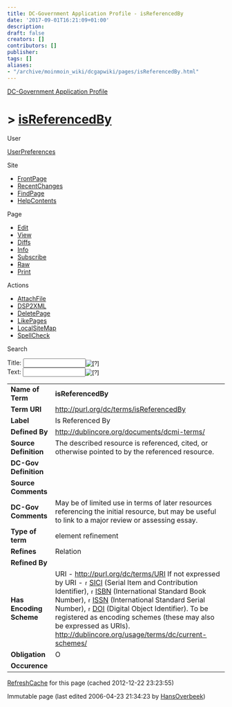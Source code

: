 ```yaml
---
title: DC-Government Application Profile - isReferencedBy
date: '2017-09-01T16:21:09+01:00'
description: 
draft: false
creators: []
contributors: []
publisher: 
tags: []
aliases:
- "/archive/moinmoin_wiki/dcgapwiki/pages/isReferencedBy.html"
---
```


 [DC-Government Application Profile](http://dublincore.org/dcgapwiki/FrontPage)

# > [isReferencedBy](http://dublincore.org/dcgapwiki/isReferencedBy?action=fullsearch&value=isReferencedBy&literal=1&case=1&context=40 "Click here to do a full-text search for this title")

User

 [UserPreferences](http://dublincore.org/dcgapwiki/UserPreferences)

Site

- [FrontPage](http://dublincore.org/dcgapwiki/FrontPage)
- [RecentChanges](http://dublincore.org/dcgapwiki/RecentChanges)
- [FindPage](http://dublincore.org/dcgapwiki/FindPage)
- [HelpContents](http://dublincore.org/dcgapwiki/HelpContents)

Page

- [Edit](http://dublincore.org/dcgapwiki/isReferencedBy?action=edit "Edit")
- [View](http://dublincore.org/dcgapwiki/isReferencedBy "View")
- [Diffs](http://dublincore.org/dcgapwiki/isReferencedBy?action=diff "Diffs")
- [Info](http://dublincore.org/dcgapwiki/isReferencedBy?action=info "Info")
- [Subscribe](http://dublincore.org/dcgapwiki/isReferencedBy?action=subscribe "Subscribe")
- [Raw](http://dublincore.org/dcgapwiki/isReferencedBy?action=raw "Raw")
- [Print](http://dublincore.org/dcgapwiki/isReferencedBy?action=print "Print")

Actions

- [AttachFile](http://dublincore.org/dcgapwiki/isReferencedBy?action=AttachFile)
- [DSP2XML](http://dublincore.org/dcgapwiki/isReferencedBy?action=DSP2XML)
- [DeletePage](http://dublincore.org/dcgapwiki/isReferencedBy?action=DeletePage)
- [LikePages](http://dublincore.org/dcgapwiki/isReferencedBy?action=LikePages)
- [LocalSiteMap](http://dublincore.org/dcgapwiki/isReferencedBy?action=LocalSiteMap)
- [SpellCheck](http://dublincore.org/dcgapwiki/isReferencedBy?action=SpellCheck)

Search

<form method="POST" action="/dcgapwiki/isReferencedBy">
<p>
<input name="action" value="inlinesearch" type="hidden">
<input name="context" value="40" type="hidden">
Title: <input name="text_title" size="15" maxlength="50" type="text"><input src="isReferencedBy_files/moin-search.png" name="button_title" alt="[?]" type="image"><br>Text: <input name="text_full" size="15" maxlength="50" type="text"><input src="isReferencedBy_files/moin-search.png" name="button_full" alt="[?]" type="image">
</p>
</form>

<table>
  <tbody>
    <tr>
      <td>
        <strong>Name of Term</strong>
      </td>
      <td>
        <strong>isReferencedBy</strong>
      </td>
    </tr>
    <tr>
      <td>
        <strong>Term URI</strong>
      </td>
      <td>
        <a href="http://purl.org/dc/terms/isReferencedBy">http://purl.org/dc/terms/isReferencedBy</a>
      </td>
    </tr>
    <tr>
      <td>
        <strong>Label</strong>
      </td>
      <td>
        Is Referenced By</td>
    </tr>
    <tr>
      <td>
        <strong>Defined By</strong>
      </td>
      <td>
        <a href="http://dublincore.org/documents/dcmi-terms/">http://dublincore.org/documents/dcmi-terms/</a>
      </td>
    </tr>
    <tr>
      <td>
        <strong>Source Definition</strong>
      </td>
      <td>
        The described resource is referenced, cited, or otherwise pointed to by the referenced resource.</td>
    </tr>
    <tr>
      <td>
        <strong>DC-Gov Definition</strong>
      </td>
      <td colspan="2" align="center">
      </td>
    </tr>
    <tr>
      <td>
        <strong>Source Comments</strong>
      </td>
      <td colspan="2" align="center">
      </td>
    </tr>
    <tr>
      <td>
        <strong>DC-Gov Comments</strong>
      </td>
      <td>
        May be of limited use in terms of later resources referencing the 
        initial resource, but may be useful to link to a major review or 
        assessing essay.</td>
    </tr>
    <tr>
      <td>
        <strong>Type of term</strong>
      </td>
      <td>
        element refinement</td>
    </tr>
    <tr>
      <td>
        <strong>Refines</strong>
      </td>
      <td>
        Relation</td>
    </tr>
    <tr>
      <td>
        <strong>Refined By</strong>
      </td>
      <td colspan="2" align="center">
      </td>
    </tr>
    <tr>
      <td>
        <strong>Has Encoding Scheme</strong>
      </td>
      <td>
        URI - <a href="http://purl.org/dc/terms/URI">http://purl.org/dc/terms/URI</a> If not expressed by URI - <a class="external" href="http://sunsite.berkeley.edu/SICI/"><img src="isReferencedBy_files/moin-www.png" alt="[WWW]" height="11" width="11">SICI</a> (Serial Item and Contribution Identifier), <a class="external" href="http://www.isbn.org/standards/home/isbn/international/index.asp"><img src="isReferencedBy_files/moin-www.png" alt="[WWW]" height="11" width="11">ISBN</a> (International Standard Book Number), <a class="external" href="http://www.issn.org:8080/pub/"><img src="isReferencedBy_files/moin-www.png" alt="[WWW]" height="11" width="11">ISSN</a> (International Standard Serial Number), <a class="external" href="http://www.doi.org/"><img src="isReferencedBy_files/moin-www.png" alt="[WWW]" height="11" width="11">DOI</a> (Digital Object Identifier). To be registered as encoding schemes (these may also be expressed as URIs). <a href="http://dublincore.org/usage/terms/dc/current-schemes/">http://dublincore.org/usage/terms/dc/current-schemes/</a>
      </td>
    </tr>
    <tr>
      <td>
        <strong>Obligation</strong>
      </td>
      <td>
        O</td>
    </tr>
    <tr>
      <td>
        <strong>Occurence</strong>
      </td>
      <td colspan="2" align="center">
      </td>
    </tr>
  </tbody>
</table>


 [RefreshCache](http://dublincore.org/dcgapwiki/isReferencedBy?action=refresh&arena=Page.py&key=isReferencedBy.text_html) for this page (cached 2012-12-22 23:23:55)  

Immutable page (last edited 2006-04-23 21:34:23 by [HansOverbeek](http://dublincore.org/dcgapwiki/HansOverbeek))

